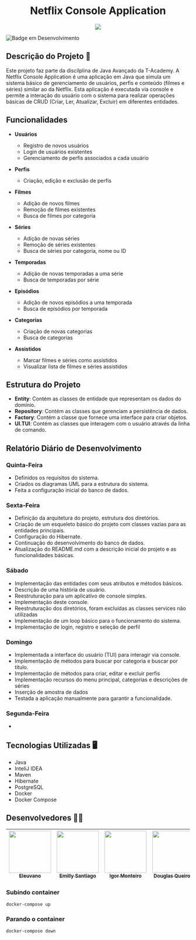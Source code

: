 <h1 align="center" >Netflix Console Application</h1>

<p align="center" >
     <img src="https://github.com/user-attachments/assets/cc11f144-07fd-4992-b728-0a033c2489ea">
</p>

![Badge em Desenvolvimento](http://img.shields.io/static/v1?label=STATUS&message=EM%20DESENVOLVIMENTO&color=GREEN&style=for-the-badge)

## Descrição do Projeto 🚀

Este projeto faz parte da discilplina de Java Avançado da T-Academy. A Netflix Console Application é uma aplicação em Java que simula um sistema básico de gerenciamento de usuários, perfis e conteúdo (filmes e séries) similar ao da Netflix. Esta aplicação é executada via console e permite a interação do usuário com o sistema para realizar operações básicas de CRUD (Criar, Ler, Atualizar, Excluir) em diferentes entidades.

## Funcionalidades
- **Usuários**
  - Registro de novos usuários
  - Login de usuários existentes
  - Gerenciamento de perfis associados a cada usuário
 
- **Perfis**
  - Criação, edição e exclusão de perfis
 
- **Filmes**
  - Adição de novos filmes
  - Remoção de filmes existentes
  - Busca de filmes por categoria

- **Séries**
  - Adição de novas séries
  - Remoção de séries existentes
  - Busca de séries por categoria, nome ou ID

- **Temporadas**
  - Adição de novas temporadas a uma série
  - Busca de temporadas por série

- **Episódios**
  - Adição de novos episódios a uma temporada
  - Busca de episódios por temporada

- **Categorias**
  - Criação de novas categorias
  - Busca de categorias

- **Assistidos**
  - Marcar filmes e séries como assistidos
  - Visualizar lista de filmes e séries assistidos

## Estrutura do Projeto

- **Entity**: Contém as classes de entidade que representam os dados do domínio.
- **Repository**: Contém as classes que gerenciam a persistência de dados.
- **Factory**: Contém a classe que fornece uma interface para criar objetos.
- **UI.TUI**: Contém as classes que interagem com o usuário através da linha de comando.

## Relatório Diário de Desenvolvimento

### Quinta-Feira 
- Definidos os requisitos do sistema.
- Criados os diagramas UML para a estrutura do sistema.
- Feita a configuração inicial do banco de dados.

### Sexta-Feira
- Definição da arquitetura do projeto, estrutura dos diretórios.
- Criação de um esqueleto básico do projeto com classes vazias para as entidades principais.
- Configuração do Hibernate.
- Continuação do desenvolvimento do banco de dados.
- Atualização do README.md com a descrição inicial do projeto e as funcionalidades básicas.

### Sábado
- Implementação das entidades com seus atributos e métodos básicos.
- Descrição de uma história de usuário.
- Reestruturação para um aplicativo de console simples. 
- Implementação deste console.
- Reestruturação dos diretórios, foram excluídas as classes services não utilizadas
- Implementação de um loop básico para o funcionamento do sistema.
- Implementação de login, registro e seleção de perfil

### Domingo
- Implementada a interface do usuário (TUI) para interagir via console.
- Implementação de métodos para buscar por categoria e buscar por título.
- Implementação de métodos para criar, editar e excluir perfis 
- Implementação recursos do menu principal, categorias e descrições de séries
- Inserção de amostra de dados
- Testada a aplicação manualmente para garantir a funcionalidade.

### Segunda-Feira
- 

## Tecnologias Utilizadas 🖥

- Java
- InteliJ IDEA
- Maven
- Hibernate
- PostgreSQL
- Docker
- Docker Compose

## Desenvolvedores 👩‍💻

| [<img src="https://avatars.githubusercontent.com/u/13321466?v=4" width=115><br><sub>Eleuvano</sub>](https://github.com/leovano)  |  [<img src="https://avatars.githubusercontent.com/u/70452464?v=4" width=115><br><sub>Emilly Santiago</sub>](https://github.com/emillysant)  |  [<img src="https://user-images.githubusercontent.com/95758069/189210989-7918de13-6172-4c19-8a59-8a2b66e64e83.jpg" width=115><br><sub>Igor Monteiro</sub>](https://github.com/igorperonico)  |  [<img src="https://avatars.githubusercontent.com/u/98565751?v=4" width=115><br><sub>Douglas Queiroz</sub>](https://github.com/douglasliman)  |
| :---: | :---: | :---: | :---: |


### Subindo container
```docker-compose up ```

### Parando o container
```docker-compose down ```
